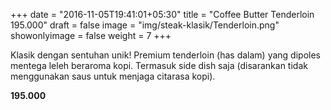 +++
date = "2016-11-05T19:41:01+05:30"
title = "Coffee Butter Tenderloin 195.000"
draft = false
image = "img/steak-klasik/Tenderloin.png"
showonlyimage = false
weight = 7
+++

Klasik dengan sentuhan unik! Premium tenderloin (has dalam) yang dipoles mentega leleh beraroma kopi.
Termasuk side dish saja (disarankan tidak menggunakan saus untuk menjaga citarasa kopi).

**195.000**